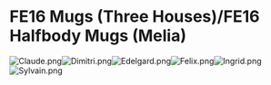 # FE16 Mugs (Three Houses)/FE16 Halfbody Mugs (Melia)

![Claude.png](https://raw.githubusercontent.com/Klokinator/FE-Repo/main/Portrait%20Repository/FE16%20Mugs%20(Three%20Houses)/FE16%20Halfbody%20Mugs%20(Melia)/Claude.png "Claude.png")![Dimitri.png](https://raw.githubusercontent.com/Klokinator/FE-Repo/main/Portrait%20Repository/FE16%20Mugs%20(Three%20Houses)/FE16%20Halfbody%20Mugs%20(Melia)/Dimitri.png "Dimitri.png")![Edelgard.png](https://raw.githubusercontent.com/Klokinator/FE-Repo/main/Portrait%20Repository/FE16%20Mugs%20(Three%20Houses)/FE16%20Halfbody%20Mugs%20(Melia)/Edelgard.png "Edelgard.png")![Felix.png](https://raw.githubusercontent.com/Klokinator/FE-Repo/main/Portrait%20Repository/FE16%20Mugs%20(Three%20Houses)/FE16%20Halfbody%20Mugs%20(Melia)/Felix.png "Felix.png")![Ingrid.png](https://raw.githubusercontent.com/Klokinator/FE-Repo/main/Portrait%20Repository/FE16%20Mugs%20(Three%20Houses)/FE16%20Halfbody%20Mugs%20(Melia)/Ingrid.png "Ingrid.png")![Sylvain.png](https://raw.githubusercontent.com/Klokinator/FE-Repo/main/Portrait%20Repository/FE16%20Mugs%20(Three%20Houses)/FE16%20Halfbody%20Mugs%20(Melia)/Sylvain.png "Sylvain.png")